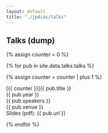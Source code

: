 ```yaml
---
layout: default
title: "./jpdias/talks"
---
```


## Talks (dump)

{% assign counter = 0 %}

{% for pub in site.data.talks.talks %}

{% assign counter = counter | plus:1 %}

<div class="pub-item">
<div class="pub-title"><span>[{{ counter }}]{{ pub.title }}</b></a><br></span></div>
<div>
    <span class="shield shield-blue"><span><i class="ri-calendar-event-line"></i></span>{{ pub.year }}</span>
</div>
<div><i class="ri-group-line"></i> {{ pub.speakers }}</div>
<div><i class="ri-book-3-line"></i> {{ pub.venue }}</div>
<div><i class="ri-file-pdf-2-line"></i> Slides (pdf): {{ pub.url }}</div>
</div>

{% endfor %}

